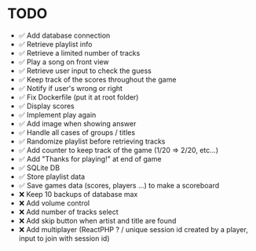 # TODO

- ✅ Add database connection
- ✅ Retrieve playlist info
- ✅ Retrieve a limited number of tracks
- ✅ Play a song on front view
- ✅ Retrieve user input to check the guess
- ✅ Keep track of the scores throughout the game
- ✅ Notify if user's wrong or right
- ✅ Fix Dockerfile (put it at root folder)
- ✅ Display scores
- ✅ Implement play again
- ✅ Add image when showing answer
- ✅ Handle all cases of groups / titles
- ✅ Randomize playlist before retrieving tracks
- ✅ Add counter to keep track of the game (1/20 => 2/20, etc...)
- ✅ Add "Thanks for playing!" at end of game
- ✅ SQLite DB
- ✅ Store playlist data
- ✅ Save games data (scores, players ...) to make a scoreboard
- ❌ Keep 10 backups of database max
- ❌ Add volume control
- ❌ Add number of tracks select
- ❌ Add skip button when artist and title are found
- ❌ Add multiplayer (ReactPHP ? / unique session id created by a player, input to join with session id)
